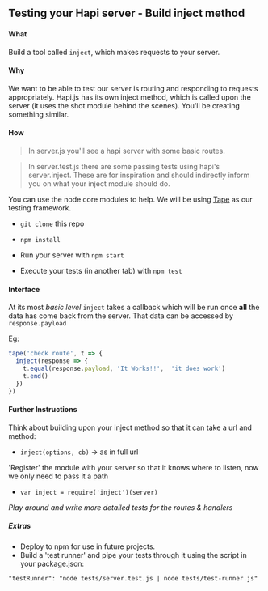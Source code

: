 ## Testing your Hapi server - Build inject method

#### What
Build a tool called `inject`, which makes requests to your server.

#### Why
We want to be able to test our server is routing and responding to requests appropriately. Hapi.js has its own inject method, which is called upon the server (it uses the shot module behind the scenes). You'll be creating something similar.

#### How

> In server.js you'll see a hapi server with some basic routes.

> In server.test.js there are some passing tests using hapi's server.inject. These are for inspiration and should indirectly inform you on what your inject module should do.

You can use the node core modules to help. We will be using [Tape]('https://github.com/substack/tape') as our testing framework.

- ```git clone``` this repo

- ```npm install```

- Run your server with ```npm start```

- Execute your tests (in another tab) with ```npm test```


#### Interface
At its most _basic level_ `inject` takes a callback which will be run once **all** the data has come back from the server.  That data can be accessed by `response.payload`

Eg:
```js
tape('check route', t => {
  inject(response => {
    t.equal(response.payload, 'It Works!!',  'it does work')
    t.end()
  })
})
```

#### Further Instructions

Think about building upon your inject method so that it can take a url and method:
 - `inject(options, cb)` -> as in full url

'Register' the module with your server so that it knows where to listen, now we only need to pass it a path

 - `var inject = require('inject')(server)`

_Play around and write more detailed tests for the routes & handlers_

##### Extras

 - Deploy to npm for use in future projects.
 - Build a 'test runner' and pipe your tests through it using the script in your package.json:
 ```
"testRunner": "node tests/server.test.js | node tests/test-runner.js"
```

